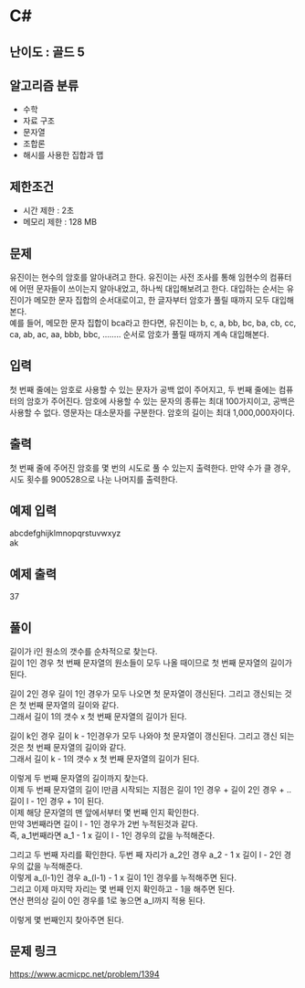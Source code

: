 # C#

## 난이도 : 골드 5

## 알고리즘 분류
  - 수학
  - 자료 구조
  - 문자열
  - 조합론
  - 해시를 사용한 집합과 맵

## 제한조건
  - 시간 제한 : 2초
  - 메모리 제한 : 128 MB

## 문제
유진이는 현수의 암호를 알아내려고 한다. 유진이는 사전 조사를 통해 임현수의 컴퓨터에 어떤 문자들이 쓰이는지 알아내었고, 하나씩 대입해보려고 한다. 대입하는 순서는 유진이가 메모한 문자 집합의 순서대로이고, 한 글자부터 암호가 풀릴 때까지 모두 대입해본다.<br/>
예를 들어, 메모한 문자 집합이 bca라고 한다면, 유진이는 b, c, a, bb, bc, ba, cb, cc, ca, ab, ac, aa, bbb, bbc, ........ 순서로 암호가 풀릴 때까지 계속 대입해본다.<br/>


## 입력
첫 번째 줄에는 암호로 사용할 수 있는 문자가 공백 없이 주어지고, 두 번째 줄에는 컴퓨터의 암호가 주어진다. 암호에 사용할 수 있는 문자의 종류는 최대 100가지이고, 공백은 사용할 수 없다. 영문자는 대소문자를 구분한다. 암호의 길이는 최대 1,000,000자이다.<br/>


## 출력
첫 번째 줄에 주어진 암호를 몇 번의 시도로 풀 수 있는지 출력한다. 만약 수가 클 경우, 시도 횟수를 900528으로 나눈 나머지를 출력한다.<br/>


## 예제 입력
abcdefghijklmnopqrstuvwxyz<br/>
ak<br/>


## 예제 출력
37<br/>


## 풀이
길이가 i인 원소의 갯수를 순차적으로 찾는다.<br/>
길이 1인 경우 첫 번째 문자열의 원소들이 모두 나올 때이므로 첫 번째 문자열의 길이가 된다.<br/>


길이 2인 경우 길이 1인 경우가 모두 나오면 첫 문자열이 갱신된다. 그리고 갱신되는 것은 첫 번째 문자열의 길이와 같다.<br/>
그래서 길이 1의 갯수 x 첫 번째 문자열의 길이가 된다.<br/>


길이 k인 경우 길이 k - 1인경우가 모두 나와야 첫 문자열이 갱신된다. 그리고 갱신 되는 것은 첫 번째 문자열의 길이와 같다.<br/>
그래서 길이 k - 1의 갯수 x 첫 번째 문자열의 길이가 된다.<br/>

이렇게 두 번째 문자열의 길이까지 찾는다.<br/>
이제 두 번째 문자열의 길이 l만큼 시작되는 지점은 길이 1인 경우 + 길이 2인 경우 + .. 길이 l - 1인 경우 + 1이 된다.<br/>
이제 해당 문자열의 맨 앞에서부터 몇 번째 인지 확인한다.<br/>
만약 3번째라면 길이 l - 1인 경우가 2번 누적된것과 같다.<br/>
즉, a_1번째라면 a_1 - 1 x 길이 l - 1인 경우의 값을 누적해준다.<br/>


그리고 두 번째 자리를 확인한다. 두번 째 자리가 a_2인 경우 a_2 - 1 x 길이 l - 2인 경우의 값을 누적해준다.<br/>
이렇게 a_(l-1)인 경우 a_(l-1) - 1 x 길이 1인 경우를 누적해주면 된다.<br/>
그리고 이제 마지막 자리는 몇 번째 인지 확인하고 - 1을 해주면 된다.<br/>
연산 편의상 길이 0인 경우를 1로 놓으면 a_l까지 적용 된다.<br/>


이렇게 몇 번째인지 찾아주면 된다.<br/>


## 문제 링크
https://www.acmicpc.net/problem/1394